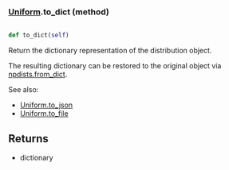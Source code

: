 ### [Uniform](Uniform.md).to_dict (method)


```py

def to_dict(self)

```



Return the dictionary representation of the distribution object.

The resulting dictionary can be restored to the original object
via [npdists.from_dict](npdists.from_dict.md).

See also:

* [Uniform.to_json](Uniform.to_json.md)
* [Uniform.to_file](Uniform.to_file.md)

Returns
--------
* dictionary

